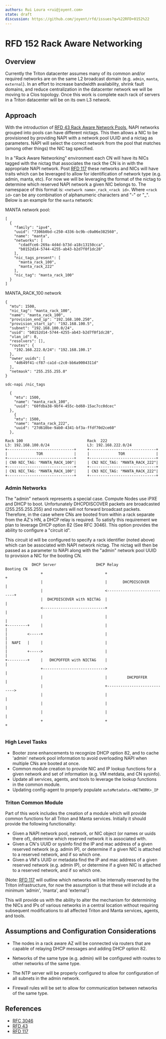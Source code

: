 ```yaml
---
authors: Rui Loura <rui@joyent.com>
state: draft
discussion: https://github.com/joyent/rfd/issues?q=%22RFD+0152%22
---
```


<!--
    This Source Code Form is subject to the terms of the Mozilla Public
    License, v. 2.0. If a copy of the MPL was not distributed with this
    file, You can obtain one at http://mozilla.org/MPL/2.0/.
-->

<!--
    Copyright (c) 2018, Joyent Inc.
-->


# RFD 152 Rack Aware Networking

## Overview
Currently the Triton datacenter assumes many of its common and/or required
networks are on the same L2 broadcast domain (e.g. `admin`, `manta`,
`external`).  In an effort to increase bandwidth availability, shrink fault
domains, and reduce centralization in the datacenter network we will be moving
to a Clos topology.  Once this work is complete each rack of servers in a Triton
datacenter will be on its own L3 network.

## Approach
With the introduction of [RFD 43 Rack Aware Network Pools][RFD 43], NAPI
networks grouped into pools can have different nictags.  This then allows a NIC
to be provisioned by providing NAPI with a network pool UUID and a nictag as
parameters.  NAPI will select the correct network from the pool that matches
(among other things) the NIC tag specified.  

In a "Rack Aware Networking" environment each CN will have its NICs tagged with
the nictag that associates the rack the CN is in with the appropriate NAPI
network.  Post [RFD 117] these networks and NICs will have traits which can be
leveraged to allow for identification of network type (e.g. admin, manta, etc).
For now we will be leveraging the format of the nictag to determine which
reserved NAPI network a given NIC belongs to.  The namespace of this format is:
`<network name>_rack_<rack id>`.  Where `<rack id>` can be any combination
of alphanumeric characters and "-" or "_".   Below is an example for the
`manta` network:

MANTA network pool:
```
[
  {
    "family": "ipv4",
    "uuid": "7306b0bd-c250-4336-bc9b-c0a06e382560",
    "name": "manta",
    "networks": [
      "cdadfce6-269a-4d4d-b73d-a18c13150cca",
      "b0152d14-5744-4255-ab43-b2d7f0f1dc28"
    ],
    "nic_tags_present": [
      "manta_rack_100",
      "manta_rack_222"
    ],
    "nic_tag": "manta_rack_100"
  }
]
```

MANTA_RACK_100 network
```
{
  "mtu": 1500,
  "nic_tag": "manta_rack_100",
  "name": "manta_rack_100",
  "provision_end_ip": "192.168.100.250",
  "provision_start_ip": "192.168.100.5",
  "subnet": "192.168.100.0/24",
  "uuid": "b0152d14-5744-4255-ab43-b2d7f0f1dc28",
  "vlan_id": 0,
  "resolvers": [],                                                    
  "routes": {                                                         
    "192.168.222.0/24": "192.168.100.1"                               
  },                                                                  
  "owner_uuids": [                                                    
    "4d649f41-cf87-ca1d-c2c0-bb6a9004311d"                            
  ],                                                                  
  "netmask": "255.255.255.0"                                          
}                                                                     
```

`sdc-napi /nic_tags`
```
  {
    "mtu": 1500,
    "name": "manta_rack_100",
    "uuid": "60fdba38-9bf4-455c-bd60-15ac7cc0dcec"                    
  },                                                                  
    {                                                                 
    "mtu": 1500,                                                      
    "name": "manta_rack_222",                                         
    "uuid": "27d610be-9ab0-4341-bf3a-ffdf70d2ce60"
  },

```

```                                                                   
Rack 100                             Rack  222                        
L3: 192.168.100.0/24                 L3: 192.168.222.0/24             
+------------------------------+     +------------------------------+ 
|             TOR              |     |             TOR              | 
+------------------------------+     +------------------------------+ 
| CN0 NIC_TAG: "MANTA_RACK_100"|     | CN2 NIC_TAG: "MANTA_RACK_222"| 
+------------------------------+     +------------------------------+ 
| CN1 NIC_TAG: "MANTA_RACK_100"|     | CN3 NIC_TAG: "MANTA_RACK_222"| 
+------------------------------+     +------------------------------+ 
```    


### Admin Networks                                                     
                                                                      
The "admin" network represents a special case.  Compute Nodes use iPXE and DHCP
to boot.  Unfortunately DHCPDISCOVER packets are broadcasted (255.255.255.255)
and routers will not forward broadcast packets.  Therefore, in the case where
CNs are booted from within a rack separate from the AZ's HN, a DHCP relay is
required.  To satisfy this requirement we plan to leverage DHCP option 82 (See
RFC 3046).  This option provides the ability to configure a "circuit id".  

This circuit id will be configured to specify a rack identifier (noted above) 
which can be associated with NAPI network nictag.  The nictag will then be
passed as a parameter to NAPI along with the "admin" network pool UUID to
provision a NIC for the booting CN.


```                                                                   
            DHCP Server                  DHCP Relay                  Booting CN
                +                            +                            +
                |                            |       DHCPDISCOVER         |
                |                            <----------------------------+
                |  DHCPDISCOVER with NICTAG  |                            |
                <----------------------------+                            |
                |                            |                            |
+---------+     |                            |                            |
|         <-----+                            |                            |
|  NAPI   |     |                            |                            |
|         +----->                            |                            |
+---------+     |   DHCPOFFER with NICTAG    |                            |
                +---------------------------->                            |
                |                            |         DHCPOFFER          |
                |                            +---------------------------->
                |                            |                            |
                |                            |                            |
                |                            |                            |
                +                            +                            +
                                                                      
```                                                                   

### High Level Tasks
* Booter zone enhancements to recognize DHCP option 82, and to cache 'admin'
network pool information to avoid overloading NAPI when multiple CNs are booted
at once.
* Common module creation to provide NIC and IP lookup functions for a given
network and set of information (e.g. VM metdata, and CN sysinfo).
* Update all services, agents, and tools to leverage the lookup functions in
the common module.
* Updating config-agent to properly populate `autoMetadata.<NETWORK>_IP` 

### Triton Common Module
Part of this work includes the creation of a module which will provide common
functions for all Triton and Manta services.  Initially it should provide the
following functionality:  

* Given a NAPI network pool, network, or NIC object (or names or uuids there
of), determine which reserved network it is associated with.
* Given a CN's UUID or sysinfo find the IP and mac address of a given reserved
network (e.g. admin IP), or determine if a given NIC is attached to a reserved
network, and if so which one.
* Given a VM's UUID or metadata find the IP and mac address of a given reserved
network (e.g. admin IP), or determine if a given NIC is attached to a reserved
network, and if so which one.

(Note: [RFD 117] will outline which networks will be internally reserved by the
 Triton infrastructure, for now the assumption is that these will include at a
 minimum 'admin', 'manta', and 'external')


This will provide us with the ability to alter the mechanism for determining
the NICs and IPs of various networks in a central location without requiring
subsequent modifications to all affected Triton and Manta services, agents, and
tools.


## Assumptions and Configuration Considerations

* The nodes in a rack aware AZ will be connected via routers that are capable of
relaying DHCP messages and adding DHCP option 82. 

* Networks of the same type (e.g. admin) will be configured with routes to
other networks of the same type.

* The NTP server will be properly configured to allow for configuration of all
subnets in the admin network.

* Firewall rules will be set to allow for communication between networks of the
same type.

## References

* [RFC 3046]
* [RFD 43]
* [RFD 117]

[RFD 117]: https://github.com/joyent/rfd/blob/master/rfd/0117/README.md
[RFC 3046]: https://tools.ietf.org/html/rfc3046
[RFD 43]: https://github.com/joyent/rfd/blob/master/rfd/0043/README.md
